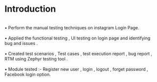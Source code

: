 <h1>Introduction</h1>
<br>•	Perform the manual testing techniques on instagram Login Page.</br>
<br>•	Applied the functional testing , UI testing on login page and identifying bug and issues .</br>
<br>•	Created test scenarios , Test cases , test execution report , bug report , RTM using Zephyr testing tool .</br>
<br>•	Module tested :- Register new user , login , logout , forget password , Facebook login option.</br>
